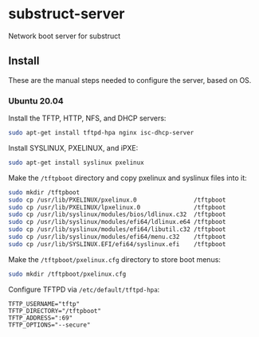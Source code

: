 # substruct-server
Network boot server for substruct

## Install

These are the manual steps needed to configure the server, based on OS.

### Ubuntu 20.04

Install the TFTP, HTTP, NFS, and DHCP servers:

```sh
sudo apt-get install tftpd-hpa nginx isc-dhcp-server
```

Install SYSLINUX, PXELINUX, and iPXE:

```sh
sudo apt-get install syslinux pxelinux 
```

Make the `/tftpboot` directory and copy pxelinux and syslinux files into it:

```sh
sudo mkdir /tftpboot
sudo cp /usr/lib/PXELINUX/pxelinux.0                /tftpboot
sudo cp /usr/lib/PXELINUX/lpxelinux.0               /tftpboot
sudo cp /usr/lib/syslinux/modules/bios/ldlinux.c32  /tftpboot
sudo cp /usr/lib/syslinux/modules/efi64/ldlinux.e64 /tftpboot
sudo cp /usr/lib/syslinux/modules/efi64/libutil.c32 /tftpboot
sudo cp /usr/lib/syslinux/modules/efi64/menu.c32    /tftpboot
sudo cp /usr/lib/SYSLINUX.EFI/efi64/syslinux.efi    /tftpboot
```

Make the `/tftpboot/pxelinux.cfg` directory to store boot menus:

```sh
sudo mkdir /tftpboot/pxelinux.cfg
```

Configure TFTPD via `/etc/default/tftpd-hpa`:

```
TFTP_USERNAME="tftp"
TFTP_DIRECTORY="/tftpboot"
TFTP_ADDRESS=":69"
TFTP_OPTIONS="--secure"
```

